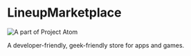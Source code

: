 # LineupMarketplace

![A part of Project Atom](https://img.shields.io/badge/A%20part%20of-Project%20Atom-green?style=for-the-badge)

A developer-friendly, geek-friendly store for apps and games.